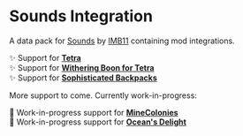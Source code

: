# Sounds Integration

A data pack for [Sounds](https://www.curseforge.com/minecraft/mc-mods/sound) by [IMB11](https://www.curseforge.com/members/imb11) containing mod integrations.

✨ Support for **[Tetra](https://www.curseforge.com/minecraft/mc-mods/tetra)**\
✨ Support for **[Withering Boon for Tetra](https://www.curseforge.com/minecraft/mc-mods/tetra-booster-pack)**\
✨ Support for **[Sophisticated Backpacks](https://www.curseforge.com/minecraft/mc-mods/sophisticated-backpacks)**

More support to come. Currently work-in-progress:

🚧 Work-in-progress support for **[MineColonies](https://www.curseforge.com/minecraft/mc-mods/minecolonies)**\
🚧 Work-in-progress support for **[Ocean's Delight](https://www.curseforge.com/minecraft/mc-mods/oceans-delight)**
